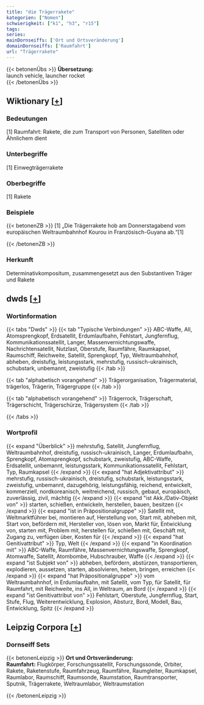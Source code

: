 ```yaml
---
title: "die Trägerrakete"
kategorien: ["Nomen"]
schwierigkeit: ["k1", "h3", "r15"]
tags:
series:
mainDornseiffs: ['Ort und Ortsveränderung']
domainDornseiffs: ['Raumfahrt']
url: "Trägerrakete"
---
```


{{< betonenÜbs >}}
**Übersetzung:**  
launch vehicle, launcher rocket  
{{< /betonenÜbs >}}

## Wiktionary [[+](https://de.wiktionary.org/wiki/Trägerrakete)]

### Bedeutungen
[1] Raumfahrt: Rakete, die zum Transport von Personen, Satelliten oder Ähnlichem dient  

### Unterbegriffe
[1] Einwegträgerrakete  

### Oberbegriffe
[1] Rakete  

### Beispiele
{{< betonenZB >}}
[1] „Die Trägerrakete hob am Donnerstagabend vom europäischen Weltraumbahnhof Kourou in Französisch-Guyana ab.“[1]  

{{< /betonenZB >}}
### Herkunft
Determinativkompositum, zusammengesetzt aus den Substantiven Träger und Rakete  



## dwds [[+](https://www.dwds.de/wb/Trägerrakete)]

### Wortinformation
{{< tabs "Dwds" >}}
{{< tab "Typische Verbindungen" >}}
ABC-Waffe, All, Atomsprengkopf, Erdsatellit, Erdumlaufbahn, Fehlstart, Jungfernflug, Kommunikationssatellit, Langer, Massenvernichtungswaffe, Nachrichtensatellit, Nutzlast, Oberstufe, Raumfähre, Raumkapsel, Raumschiff, Reichweite, Satellit, Sprengkopf, Typ, Weltraumbahnhof, abheben, dreistufig, leistungsstark, mehrstufig, russisch-ukrainisch, schubstark, unbemannt, zweistufig
{{< /tab >}}

{{< tab "alphabetisch vorangehend" >}}
Trägerorganisation, Trägermaterial, trägerlos, Trägerin, Trägergruppe
{{< /tab >}}

{{< tab "alphabetisch vorangehend" >}}
Trägerrock, Trägerschaft, Trägerschicht, Trägerschürze, Trägersystem
{{< /tab >}}

{{< /tabs >}}

### Wortprofil
{{< expand "Überblick" >}} mehrstufig, Satellit, Jungfernflug, Weltraumbahnhof, dreistufig, russisch-ukrainisch, Langer, Erdumlaufbahn, Sprengkopf, Atomsprengkopf, schubstark, zweistufig, ABC-Waffe, Erdsatellit, unbemannt, leistungsstark, Kommunikationssatellit, Fehlstart, Typ, Raumkapsel {{< /expand >}}
{{< expand "hat Adjektivattribut" >}} mehrstufig, russisch-ukrainisch, dreistufig, schubstark, leistungsstark, zweistufig, unbemannt, dazugehörig, leistungsfähig, reichend, entwickelt, kommerziell, nordkoreanisch, weitreichend, russisch, gebaut, europäisch, zuverlässig, zivil, mächtig {{< /expand >}}
{{< expand "ist Akk./Dativ-Objekt von" >}} starten, schießen, entwickeln, herstellen, bauen, besitzen {{< /expand >}}
{{< expand "ist in Präpositionalgruppe" >}} Satellit mit, Weltmarktführer bei, montieren auf, Herstellung von, Start mit, abheben mit, Start von, befördern mit, Hersteller von, lösen von, Markt für, Entwicklung von, starten mit, Problem mit, herstellen für, schießen mit, Geschäft mit, Zugang zu, verfügen über, Kosten für {{< /expand >}}
{{< expand "hat Genitivattribut" >}} Typ, Welt {{< /expand >}}
{{< expand "in Koordination mit" >}} ABC-Waffe, Raumfähre, Massenvernichtungswaffe, Sprengkopf, Atomwaffe, Satellit, Atombombe, Hubschrauber, Waffe {{< /expand >}}
{{< expand "ist Subjekt von" >}} abheben, befördern, abstürzen, transportieren, explodieren, aussetzen, starten, absolvieren, heben, bringen, erreichen {{< /expand >}}
{{< expand "hat Präpositionalgruppe" >}} vom Weltraumbahnhof, in Erdumlaufbahn, mit Satellit, vom Typ, für Satellit, für Raumfahrt, mit Reichweite, ins All, in Weltraum, an Bord {{< /expand >}}
{{< expand "ist Genitivattribut von" >}} Fehlstart, Oberstufe, Jungfernflug, Start, Stufe, Flug, Weiterentwicklung, Explosion, Absturz, Bord, Modell, Bau, Entwicklung, Spitz {{< /expand >}}

## Leipzig Corpora [[+](https://corpora.uni-leipzig.de/en/res?word=Trägerrakete&corpusId=deu_newscrawl-public_2018)]

### Dornseiff Sets
{{< betonenLeipzig >}}
**Ort und Ortsveränderung:**  
**Raumfahrt:** Flugkörper, Forschungssatellit, Forschungssonde, Orbiter, Rakete, Raketenstufe, Raumfahrzeug, Raumfähre, Raumgleiter, Raumkapsel, Raumlabor, Raumschiff, Raumsonde, Raumstation, Raumtransporter, Sputnik, Trägerrakete, Weltraumlabor, Weltraumstation  

{{< /betonenLeipzig >}}
